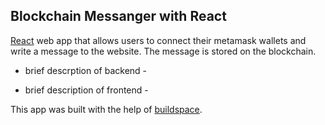 ## Blockchain Messanger with React

[React](https://reactjs.org/) web app that allows users to connect their metamask wallets and write a message to the website. The message is stored on the blockchain. 

- brief descrption of backend - 

- brief description of frontend - 

This app was built with the help of [buildspace](https://buildspace.so/).